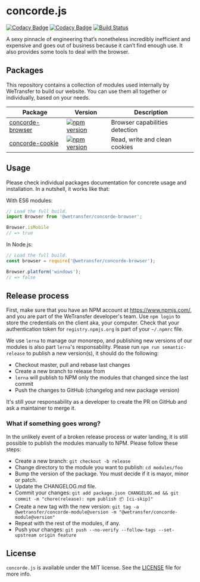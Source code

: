 # concorde.js
[![Codacy Badge](https://api.codacy.com/project/badge/Grade/371cbb95f8404206928c96769a7e5de1)](https://www.codacy.com/app/WeTransfer/concorde.js?utm_source=github.com&amp;utm_medium=referral&amp;utm_content=WeTransfer/concorde.js&amp;utm_campaign=Badge_Grade)
[![Codacy Badge](https://api.codacy.com/project/badge/Coverage/371cbb95f8404206928c96769a7e5de1)](https://www.codacy.com/app/WeTransfer/concorde.js?utm_source=github.com&utm_medium=referral&utm_content=WeTransfer/concorde.js&utm_campaign=Badge_Coverage)
[![Build Status](https://travis-ci.org/WeTransfer/concorde.js.svg?branch=master)](https://travis-ci.org/WeTransfer/concorde.js)

A sexy pinnacle of engineering that’s nonetheless incredibly inefficient and expensive and goes out of business because it can’t find enough use. It also provides some tools to deal with the browser.

## Packages

This repository contains a collection of modules used internally by WeTransfer to build our website. You can use them all together or individually, based on your needs.

| Package | Version | Description |
|---------|---------|-------------|
| [concorde-browser](https://github.com/WeTransfer/concorde.js/tree/master/modules/browser) | [![npm version](https://badge.fury.io/js/%40wetransfer%2Fconcorde-browser.svg)](https://badge.fury.io/js/%40wetransfer%2Fconcorde-browser) | Browser capabilities detection |
| [concorde-cookie](https://github.com/WeTransfer/concorde.js/tree/master/modules/cookie) | [![npm version](https://badge.fury.io/js/%40wetransfer%2Fconcorde-cookie.svg)](https://badge.fury.io/js/%40wetransfer%2Fconcorde-cookie) | Read, write and clean cookies |

## Usage

Please check individual packages documentation for concrete usage and installation. In a nutshell, it works like that:

With ES6 modules:
```js
// Load the full build.
import Browser from '@wetransfer/concorde-browser';

Browser.isMobile
// => true
```

In Node.js:
```js
// Load the full build.
const browser = require('@wetransfer/concorde-browser');

Browser.platform('windows');
// => false
```

## Release process

First, make sure that you have an NPM account at https://www.npmjs.com/, and you are part of the WeTransfer developer's team. Use `npm login` to store the credentials on the client aka, your computer. Check that your authentication token for `registry.npmjs.org` is part of your `~/.npmrc` file.

We use `lerna` to manage our monorepo, and publishing new versions of our modules is also part `lerna`'s responsability. Please run `npm run semantic-release` to publish a new version(s), it should do the following:

* Checkout master, pull and rebase last changes
* Create a new branch to release from
* `lerna` will publish to NPM only the modules that changed since the last commit
* Push the changes to GitHub (changelog and new package version)

It's still your responsability as a developer to create the PR on GitHub and ask a maintainer to merge it.

### What if something goes wrong?

In the unlikely event of a broken release process or water landing, it is still possible to publish the modules manually to NPM. Please follow these steps:

* Create a new branch: `git checkout -b release`
* Change directory to the module you want to publish: `cd modules/foo`
* Bump the version of the package. You must decide if it is mayor, minor or patch.
* Update the CHANGELOG.md file.
* Commit your changes: `git add package.json CHANGELOG.md && git commit -m "chore(release): npm publish 📦 [ci-skip]"`
* Create a new tag with the new version: `git tag -a @wetransfer/concorde-module@version -m "@wetransfer/concorde-module@version"`
* Repeat with the rest of the modules, if any.
* Push your changes: `git push --no-verify --follow-tags --set-upstream origin feature`

## License

`concorde.js` is available under the MIT license. See the [LICENSE](https://github.com/WeTransfer/concorde.js/blob/master/LICENSE) file for more info.
